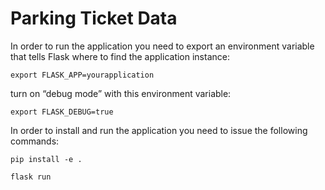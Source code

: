 # Parking Ticket Data


In order to run the application you need to export an environment variable that tells Flask where to find the application instance:

``` export FLASK_APP=yourapplication ```

turn on “debug mode” with this environment variable:

```export FLASK_DEBUG=true```

In order to install and run the application you need to issue the following commands:

```pip install -e .```

```flask run```